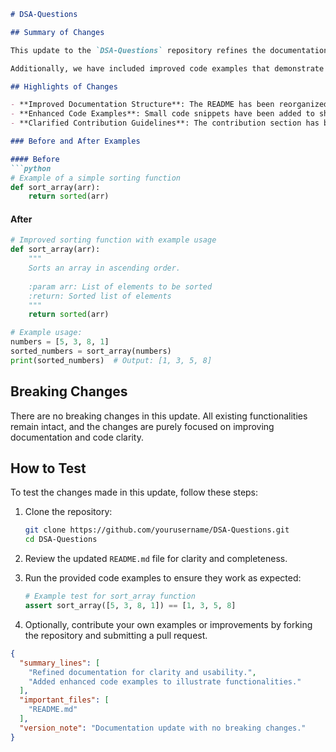 ```markdown
# DSA-Questions

## Summary of Changes

This update to the `DSA-Questions` repository refines the documentation in the `README.md` file, enhancing clarity and usability for contributors and users alike. The changes primarily focus on structuring the information more effectively, making it easier for new developers to navigate and understand the repository's purpose and usage.

Additionally, we have included improved code examples that demonstrate key functionalities of the data structures and algorithms covered in this repository. By providing concise before-and-after examples, we aim to illustrate the practical applications of the algorithms, thereby enriching the learning experience for users.

## Highlights of Changes

- **Improved Documentation Structure**: The README has been reorganized to facilitate easier navigation and comprehension.
- **Enhanced Code Examples**: Small code snippets have been added to showcase the functionality of various algorithms and data structures, making it easier for users to grasp their implementation.
- **Clarified Contribution Guidelines**: The contribution section has been updated to provide clearer instructions for developers wishing to contribute to the project.

### Before and After Examples

#### Before
```python
# Example of a simple sorting function
def sort_array(arr):
    return sorted(arr)
```

#### After
```python
# Improved sorting function with example usage
def sort_array(arr):
    """
    Sorts an array in ascending order.
    
    :param arr: List of elements to be sorted
    :return: Sorted list of elements
    """
    return sorted(arr)

# Example usage:
numbers = [5, 3, 8, 1]
sorted_numbers = sort_array(numbers)
print(sorted_numbers)  # Output: [1, 3, 5, 8]
```

## Breaking Changes

There are no breaking changes in this update. All existing functionalities remain intact, and the changes are purely focused on improving documentation and code clarity.

## How to Test

To test the changes made in this update, follow these steps:

1. Clone the repository:
   ```bash
   git clone https://github.com/yourusername/DSA-Questions.git
   cd DSA-Questions
   ```

2. Review the updated `README.md` file for clarity and completeness.

3. Run the provided code examples to ensure they work as expected:
   ```python
   # Example test for sort_array function
   assert sort_array([5, 3, 8, 1]) == [1, 3, 5, 8]
   ```

4. Optionally, contribute your own examples or improvements by forking the repository and submitting a pull request.

```json
{
  "summary_lines": [
    "Refined documentation for clarity and usability.",
    "Added enhanced code examples to illustrate functionalities."
  ],
  "important_files": [
    "README.md"
  ],
  "version_note": "Documentation update with no breaking changes."
}
```
```